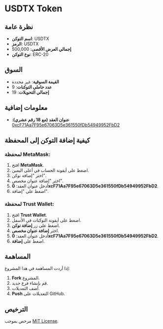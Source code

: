 # USDTX Token

## نظرة عامة
- **اسم التوكن**: USDTX
- **الرمز**: USDTX
- **إجمالي العرض الأقصى**: 500,000
- **نوع التوكن**: ERC-20

## السوق
- **القيمة السوقية**: غير محددة
- **عدد حاملي التوكنات**: 9
- **إجمالي التحويلات**: 19

## معلومات إضافية
- **عنوان العقد (مع 18 رقم عشري)**: [0xcF71Aa7F95e67063D5e361550fDb54949952FbD2](https://etherscan.io/address/0xcF71Aa7F95e67063D5e361550fDb54949952FbD2)

## كيفية إضافة التوكن إلى المحفظة

### لمحفظة MetaMask:
1. افتح **MetaMask**.
2. اضغط على أيقونة الحساب في أعلى اليمين.
3. اختر "إضافة توكن".
4. اختر "إضافة عنوان مخصص".
5. أدخل عنوان العقد: **0xcF71Aa7F95e67063D5e361550fDb54949952FbD2**.
6. اضغط على "إضافة".

### لمحفظة Trust Wallet:
1. افتح **Trust Wallet**.
2. اضغط على أيقونة التوكنات في الأسفل.
3. اضغط على زر **إضافة توكن**.
4. اختر **إضافة عنوان مخصص**.
5. أدخل عنوان العقد: **0xcF71Aa7F95e67063D5e361550fDb54949952FbD2**.
6. اضغط على **إضافة**.

## المساهمة
إذا أردت المساهمة في هذا المشروع:
1. **Fork** المشروع.
2. قم بإنشاء فرع جديد.
3. أضف التعديلات.
4. **Push** التعديلات على GitHub.

## الترخيص
مرخص بموجب [MIT License](https://opensource.org/licenses/MIT).
